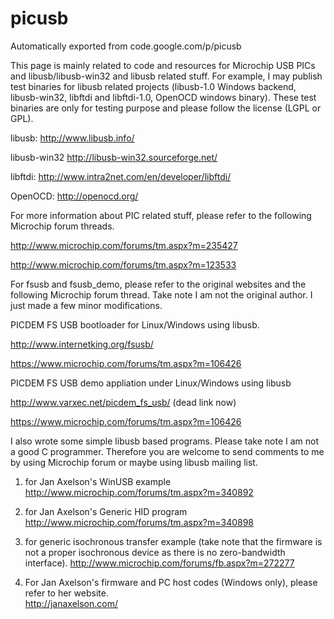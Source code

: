 # picusb
Automatically exported from code.google.com/p/picusb

This page is mainly related to code and resources for Microchip USB PICs and libusb/libusb-win32 and libusb related stuff. For example, I may publish test binaries for libusb related projects (libusb-1.0 Windows backend, libusb-win32, libftdi and libftdi-1.0, OpenOCD windows binary). These test binaries are only for testing purpose and please follow the license (LGPL or GPL).

libusb: http://www.libusb.info/

libusb-win32 http://libusb-win32.sourceforge.net/

libftdi: http://www.intra2net.com/en/developer/libftdi/

OpenOCD: http://openocd.org/


For more information about PIC related stuff, please refer to the following Microchip forum threads.

http://www.microchip.com/forums/tm.aspx?m=235427

http://www.microchip.com/forums/tm.aspx?m=123533

For fsusb and fsusb_demo, please refer to the original websites and the following Microchip forum thread. Take note I am not the original author. I just made a few minor modifications.

PICDEM FS USB bootloader for Linux/Windows using libusb.

http://www.internetking.org/fsusb/ 

https://www.microchip.com/forums/tm.aspx?m=106426

PICDEM FS USB demo appliation under Linux/Windows using libusb

http://www.varxec.net/picdem_fs_usb/ (dead link now)

https://www.microchip.com/forums/tm.aspx?m=106426

I also wrote some simple libusb based programs. Please take note I am not a good C programmer. Therefore you are welcome to send comments to me by using Microchip forum or maybe using libusb mailing list.

1) for Jan Axelson's WinUSB example<br>
http://www.microchip.com/forums/tm.aspx?m=340892

2) for Jan Axelson's Generic HID program<br>
http://www.microchip.com/forums/tm.aspx?m=340898

3) for generic isochronous transfer example (take note that the firmware is not a proper isochronous device as there is no zero-bandwidth interface).
http://www.microchip.com/forums/fb.aspx?m=272277

4) For Jan Axelson's firmware and PC host codes (Windows only), please refer to her website.<br>
http://janaxelson.com/

